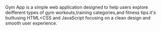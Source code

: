 Gym App is a simple web application designed to help users explore deifferent types of gym workouts,training categories,and fitness tips.it's builtusing HTML<CSS and JavaScript focusing on a clean design and smooth user experience.
